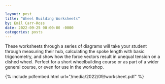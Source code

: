 ```yaml
---

layout: post
title: "Wheel Building Worksheets"
by: Emil Carr-Ross
date: 2022-09-25 00:00:00 -0000
categories: posts
---
```


These worksheets through a series of diagrams will take your student through measuring their hub, calculating the spoke length with basic trigonometry, and show how the force vectors result in unequal tension on a dished wheel. Perfect for a short wheelbuilding course or as part of a wider general course, or even for use in the workshop.

{% include pdfembed.html url="/media/2022/09/worksheet.pdf" %}
